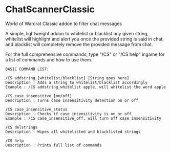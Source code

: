 # ChatScannerClassic
World of Warcrat Classic addon to filter chat messages

A simple, lightweight addon to whitelist or blacklist any given string, whitelist will highlight and alert you once the provided string is said in chat, and blacklist will completely remove the provided message from chat. 

For the full comprehensive commands, type "/CS" or "/CS help" ingame for a list of commands and how to use them.

```
BASIC COMMAND LIST:

/CS addstring_[whitelist/blacklist] [String goes here]
Description : Adds a string to whitelist/blacklist accordingly
Example : /CS addstring_whitelist apple, will whitelist the word apple
 
/CS case_insensitive_[on/off]
Description : Turns case insensitivity detection on or off
 
/CS case_insensitive_status
Description : Checks if case insensitivity is on or off
Example : /CS case_insensitive_off, will turn off case insensitivity
 
/CS delstrings
Description : Wipes all whitelisted and blacklisted strings
 
/CS help
Description : Prints full list of commands
```
